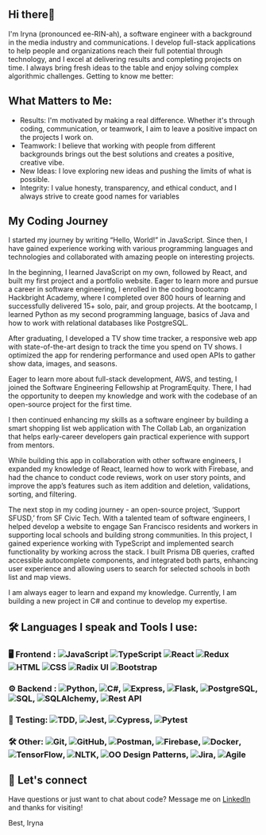 ## Hi there👋 

I'm Iryna (pronounced ee-RIN-ah), a software engineer with a background in the media industry and communications. I develop full-stack applications to help people and organizations reach their full potential through technology, and I excel at delivering results and completing projects on time. I always bring fresh ideas to the table and enjoy solving complex algorithmic challenges. Getting to know me better:

## What Matters to Me: 
* Results: I'm motivated by making a real difference. Whether it's through coding, communication, or teamwork, I aim to leave a positive impact on the projects I work on.
* Teamwork: I believe that working with people from different backgrounds brings out the best solutions and creates a positive, creative vibe.
* New Ideas: I love exploring new ideas and pushing the limits of what is possible.
* Integrity: I value honesty, transparency, and ethical conduct, and I always strive to create good names for variables

## My Coding Journey

I started my journey by writing “Hello, World!” in JavaScript. Since then, I have gained experience working with various programming languages and technologies and collaborated with amazing people on interesting projects.

In the beginning, I learned JavaScript on my own, followed by React, and built my first project and a portfolio website. Eager to learn more and pursue a career in software engineering, I enrolled in the coding bootcamp Hackbright Academy, where I completed over 800 hours of learning and successfully delivered 15+ solo, pair, and group projects. At the bootcamp, I learned Python as my second programming language, basics of Java and how to work with relational databases like PostgreSQL.

After graduating, I developed a TV show time tracker, a responsive web app with state-of-the-art design to track the time you spend on TV shows. I optimized the app for rendering performance and used open APIs to gather show data, images, and seasons.

Eager to learn more about full-stack development, AWS, and testing, I joined the Software Engineering Fellowship at ProgramEquity. There, I had the opportunity to deepen my knowledge and work with the codebase of an open-source project for the first time.

I then continued enhancing my skills as a software engineer by building a smart shopping list web application with The Collab Lab, an organization that helps early-career developers gain practical experience with support from mentors.

While building this app in collaboration with other software engineers, I expanded my knowledge of React, learned how to work with Firebase, and had the chance to conduct code reviews, work on user story points, and improve the app’s features such as item addition and deletion, validations, sorting, and filtering.

The next stop in my coding journey - an open-source project, ‘Support SFUSD,’ from SF Civic Tech. With a talented team of software engineers, I helped develop a website to engage San Francisco residents and workers in supporting local schools and building strong communities. In this project, I gained experience working with TypeScript and implemented search functionality by working across the stack. I built Prisma DB queries, crafted accessible autocomplete components, and integrated both parts, enhancing user experience and allowing users to search for selected schools in both list and map views.

I am always eager to learn and expand my knowledge. Currently, I am building a new project in C# and continue to develop my expertise.

## 🛠️ Languages I speak and Tools I use:

### 🖥️ Frontend : ![JavaScript](https://img.shields.io/badge/-JavaScript-F7DF1E?logo=javascript&logoColor=black)  ![TypeScript](https://img.shields.io/badge/-TypeScript-007ACC?logo=typescript&logoColor=white) ![React](https://img.shields.io/badge/-React-61DAFB?logo=react&logoColor=black)  ![Redux](https://img.shields.io/badge/-Redux-764ABC?logo=redux&logoColor=white) ![HTML](https://img.shields.io/badge/-HTML-E34F26?logo=html5&logoColor=white) ![CSS](https://img.shields.io/badge/-CSS-1572B6?logo=css3&logoColor=white) ![Radix UI](https://img.shields.io/badge/-Radix%20UI-000000?logo=radix-ui&logoColor=white) ![Bootstrap](https://img.shields.io/badge/-Bootstrap-7952B3?logo=bootstrap&logoColor=white)

### ⚙️ Backend : ![Python](https://img.shields.io/badge/-Python-3776AB?logo=python&logoColor=white), ![C#](https://img.shields.io/badge/-C%23-239120?logo=c-sharp&logoColor=white), ![Express](https://img.shields.io/badge/-Express-000000?logo=express&logoColor=white), ![Flask](https://img.shields.io/badge/-Flask-000000?logo=flask&logoColor=white), ![PostgreSQL](https://img.shields.io/badge/-PostgreSQL-4169E1?logo=postgresql&logoColor=white), ![SQL](https://img.shields.io/badge/-SQL-4479A1?logo=sql&logoColor=white), ![SQLAlchemy](https://img.shields.io/badge/-SQLAlchemy-D71F00?logo=sqlalchemy&logoColor=white), ![Rest API](https://img.shields.io/badge/-REST%20API-02569B?logo=restapi&logoColor=white)

### 🧪 Testing:  ![TDD](https://img.shields.io/badge/-Test%20Driven%20Development-333333?logo=test&logoColor=white), ![Jest](https://img.shields.io/badge/-Jest-C21325?logo=jest&logoColor=white), ![Cypress](https://img.shields.io/badge/-Cypress-17202C?logo=cypress&logoColor=white), ![Pytest](https://img.shields.io/badge/-Pytest-0A9EDC?logo=pytest&logoColor=white)

### 🛠️ Other: ![Git](https://img.shields.io/badge/-Git-F05032?logo=git&logoColor=white), ![GitHub](https://img.shields.io/badge/-GitHub-181717?logo=github&logoColor=white), ![Postman](https://img.shields.io/badge/-Postman-FF6C37?logo=postman&logoColor=white), ![Firebase](https://img.shields.io/badge/-Firebase-FFCA28?logo=firebase&logoColor=black), ![Docker](https://img.shields.io/badge/-Docker-2496ED?logo=docker&logoColor=white), ![TensorFlow](https://img.shields.io/badge/-TensorFlow-FF6F00?logo=tensorflow&logoColor=white), ![NLTK](https://img.shields.io/badge/-NLTK-85BAE1?logo=nltk&logoColor=black), ![OO Design Patterns](https://img.shields.io/badge/-Object%20Oriented%20Design-007ACC?logo=design&logoColor=white), ![Jira](https://img.shields.io/badge/-Jira-0052CC?logo=jira&logoColor=white), ![Agile](https://img.shields.io/badge/-Agile-00D09C?logo=agile&logoColor=white)


## 🤝 Let's connect
Have questions or just want to chat about code?
Message me on [LinkedIn](https://www.linkedin.com/in/trushmi/) and thanks for visiting!

Best,
Iryna

<!--
**trushmi/trushmi** is a ✨ _special_ ✨ repository because its `README.md` (this file) appears on your GitHub profile.

Here are some ideas to get you started:

- 🔭 I’m currently working on ...
- 🌱 I’m currently learning ...
- 👯 I’m looking to collaborate on ...
- 🤔 I’m looking for help with ...
- 💬 Ask me about ...
- 📫 How to reach me: ...
- 😄 Pronouns: ...
- ⚡ Fun fact: ...
-->
